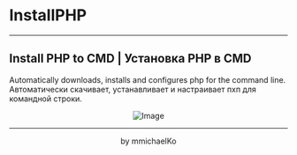# InstallPHP
***
## Install PHP to CMD | Установка PHP в CMD
Automatically downloads, installs and configures php for the command line.  
Автоматически скачивает, устанавливает и настраивает пхп для командной строки.

<div align="center">
<img alt="Image" src="https://github.com/mmichaelKo/InstallPHP/blob/main/cmd.png"/>

***
by mmichaelKo
